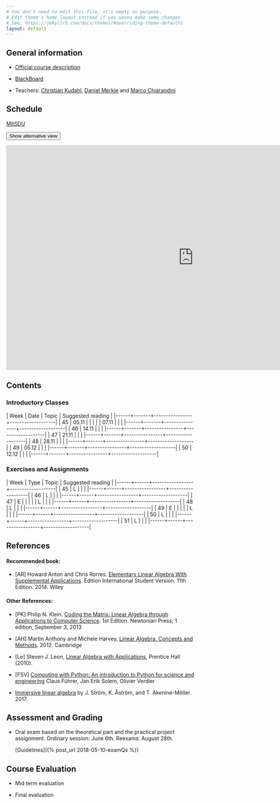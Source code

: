 ```yaml
---
# You don't need to edit this file, it's empty on purpose.
# Edit theme's home layout instead if you wanna make some changes
# See: https://jekyllrb.com/docs/themes/#overriding-theme-defaults
layout: default
---
```




## General information

- [Official course description](https://odinlister.sdu.dk/fagbesk/internkode/DM561/)

- [BlackBoard](https://e-learn.sdu.dk/webapps/blackboard/execute/courseMain?course_id=_390707_1)

- Teachers: [Christian Kudahl](https://imada.sdu.dk/~kudahl/), [Daniel Merkle](https://imada.sdu.dk/~daniel) and [Marco Chiarandini](https://imada.sdu.dk/~marco)


## Schedule

<a href="https://mitsdu.sdu.dk/skema/activity/N330024101/e18">MitSDU</a>


<button onclick="myFunction('Demo1')" class="w3-btn w3-cell w3-left-align">Show alternative view <i class="fa fa-caret-down"></i></button>
<div id="Demo1" class="w3-container w3-hide">

<div class="w3-responsive">


<iframe src="https://calendar.google.com/calendar/embed?showTitle=0&amp;showPrint=0&amp;showCalendars=0&amp;showTz=0&amp;height=600&amp;wkst=1&amp;bgcolor=%23FFFFFF&amp;src=egkljh81e5gn1qa11drhvli5g1quqn6e%40import.calendar.google.com&amp;color=%23853104&amp;src=i1sgtn4cueuhfc0o5u0aao73ikbrkuol%40import.calendar.google.com&amp;color=%23853104&amp;src=e_2_en%23weeknum%40group.v.calendar.google.com&amp;color=%23B1365F&amp;ctz=Europe%2FCopenhagen" style="border-width:0" width="1000" height="600" frameborder="0" scrolling="no"></iframe>

<!-- <div w3-include-html="./assets/timetable.html"></div> 
<script>
w3.includeHTML();
</script>

-->

</div>

</div>




## Contents

### Introductory Classes


| Week |  Date | Topic 	 | Suggested reading |
|------+-------+----------------+-------------------|
|   45 | 05.11 |                |                   |
|      | 07.11 |                |                   |
|------+-------+----------------+-------------------|
|   46 | 14.11 |                |                   |
|------+-------+----------------+-------------------|
|   47 | 21.11 |                |                   |
|------+-------+----------------+-------------------|
|   48 | 28.11 |                |                   |
|------+-------+----------------+-------------------|
|   49 | 05.12 |                |                   |
|------+-------+----------------+-------------------|
|   50 | 12.12 |                |                   |
|------+-------+----------------+-------------------|



### Exercises and Assignments

| Week | Type | Topic  	 | Suggested reading |
|------+------+-----------------+-------------------|
|   45 | L    |                 |                   |
|------+------+-----------------+-------------------|
|   46 | L    |                 |                   |
|------+------+-----------------+-------------------|
|   47 | E    |                 |                   |
|      | L    |                 |                   |
|------+------+-----------------+-------------------|
|   48 | L    |                 |                   |
|------+------+-----------------+-------------------|
|   49 | E    |                 |                   |
|      | L    |                 |                   |
|------+------+-----------------+-------------------|
|   50 | L    |                 |                   |
|------+------+-----------------+-------------------|
|   51 | L    |                 |                   |
|------+------+-----------------+-------------------|



## References 

#### Recommended book:


- [AR] Howard Anton and Chris Rorres. [Elementary Linear Algebra With
  Supplemental
  Applications](http://eu.wiley.com/WileyCDA/WileyTitle/productCd-1118677455.html). Edition
  International Student Version. 11th Edition. 2014. Wiley

  
#### Other References:  


- [PK] Philip N. Klein. [Coding the Matrix: Linear Algebra through
  Applications to Computer
  Science](https://www.amazon.com/dp/0615880991/). 1st Edition.
  Newtonian Press; 1 edition, September 3, 2013

 

- [AH] Martin Anthony and Michele Harvey, [Linear Algebra, Concepts and Methods](http://www.cambridge.org/us/academic/subjects/mathematics/algebra/linear-algebra-concepts-and-methods). 2012. Cambridge


- [Le] Steven J. Leon, [Linear Algebra with
  Applications](http://wps.aw.com/leon_linearalg_9/), Prentice Hall
  (2010).


- [FSV] [Computing with Python: An introduction to Python for science and engineering](http://www.pearson.ch/1471/9780273786436/Computing-with-Python-An-introduction-to.aspx)
  Claus Führer, Jan Erik Solem, Olivier Verdier



- [Immersive linear algebra](http://immersivemath.com/ila/index.html) by J. Ström, K. Åström, and
  T. Akenine-Möller. 2017.





<!--
[1]: {{ "/assets/dm865-presentation-handout.pdf" | absolute_url }}
-->

## Assessment and Grading

- Oral exam based on the theoretical part and the practical project
  assignment. Ordinary session: June 6th. Reexams: August 28th.

  [Guidelines]({% post_url 2018-05-10-examQs %})


## Course Evaluation

- Mid term evaluation

- Final evaluation
